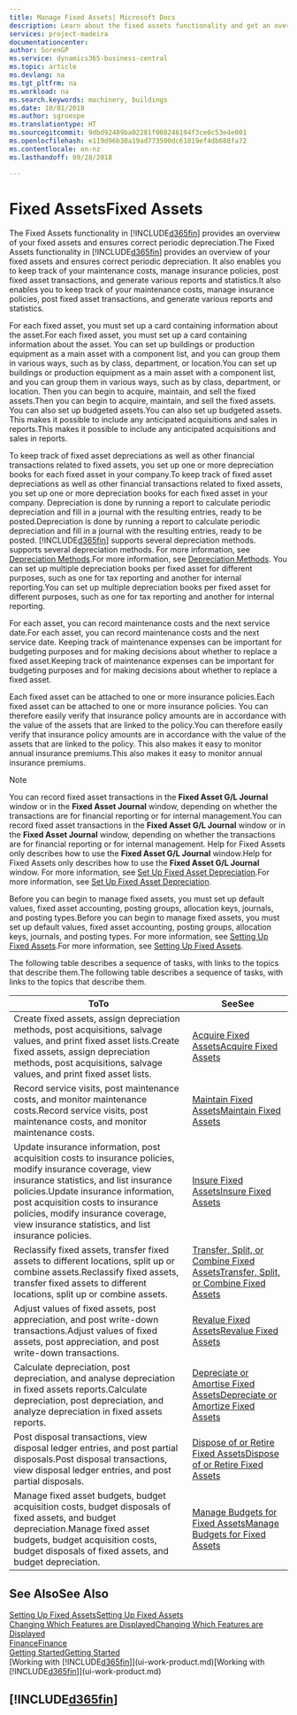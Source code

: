 ```yaml
---
title: Manage Fixed Assets| Microsoft Docs
description: Learn about the fixed assets functionality and get an overview of how to work with fixed assets.
services: project-madeira
documentationcenter: 
author: SorenGP
ms.service: dynamics365-business-central
ms.topic: article
ms.devlang: na
ms.tgt_pltfrm: na
ms.workload: na
ms.search.keywords: machinery, buildings
ms.date: 10/01/2018
ms.author: sgroespe
ms.translationtype: HT
ms.sourcegitcommit: 9dbd92409ba02281f008246194f3ce0c53e4e001
ms.openlocfilehash: e119d96b30a19ad773500dc61819ef4db688fa72
ms.contentlocale: en-nz
ms.lasthandoff: 09/28/2018

---
```

# <a name="fixed-assets"></a><span data-ttu-id="cd044-103">Fixed Assets</span><span class="sxs-lookup"><span data-stu-id="cd044-103">Fixed Assets</span></span>
<span data-ttu-id="cd044-104">The Fixed Assets functionality in [!INCLUDE[d365fin](includes/d365fin_md.md)] provides an overview of your fixed assets and ensures correct periodic depreciation.</span><span class="sxs-lookup"><span data-stu-id="cd044-104">The Fixed Assets functionality in [!INCLUDE[d365fin](includes/d365fin_md.md)] provides an overview of your fixed assets and ensures correct periodic depreciation.</span></span> <span data-ttu-id="cd044-105">It also enables you to keep track of your maintenance costs, manage insurance policies, post fixed asset transactions, and generate various reports and statistics.</span><span class="sxs-lookup"><span data-stu-id="cd044-105">It also enables you to keep track of your maintenance costs, manage insurance policies, post fixed asset transactions, and generate various reports and statistics.</span></span>

<span data-ttu-id="cd044-106">For each fixed asset, you must set up a card containing information about the asset.</span><span class="sxs-lookup"><span data-stu-id="cd044-106">For each fixed asset, you must set up a card containing information about the asset.</span></span> <span data-ttu-id="cd044-107">You can set up buildings or production equipment as a main asset with a component list, and you can group them in various ways, such as by class, department, or location.</span><span class="sxs-lookup"><span data-stu-id="cd044-107">You can set up buildings or production equipment as a main asset with a component list, and you can group them in various ways, such as by class, department, or location.</span></span> <span data-ttu-id="cd044-108">Then you can begin to acquire, maintain, and sell the fixed assets.</span><span class="sxs-lookup"><span data-stu-id="cd044-108">Then you can begin to acquire, maintain, and sell the fixed assets.</span></span> <span data-ttu-id="cd044-109">You can also set up budgeted assets.</span><span class="sxs-lookup"><span data-stu-id="cd044-109">You can also set up budgeted assets.</span></span> <span data-ttu-id="cd044-110">This makes it possible to include any anticipated acquisitions and sales in reports.</span><span class="sxs-lookup"><span data-stu-id="cd044-110">This makes it possible to include any anticipated acquisitions and sales in reports.</span></span>

<span data-ttu-id="cd044-111">To keep track of fixed asset depreciations as well as other financial transactions related to fixed assets, you set up one or more depreciation books for each fixed asset in your company.</span><span class="sxs-lookup"><span data-stu-id="cd044-111">To keep track of fixed asset depreciations as well as other financial transactions related to fixed assets, you set up one or more depreciation books for each fixed asset in your company.</span></span> <span data-ttu-id="cd044-112">Depreciation is done by running a report to calculate periodic depreciation and fill in a journal with the resulting entries, ready to be posted.</span><span class="sxs-lookup"><span data-stu-id="cd044-112">Depreciation is done by running a report to calculate periodic depreciation and fill in a journal with the resulting entries, ready to be posted.</span></span> [!INCLUDE[d365fin](includes/d365fin_md.md)] <span data-ttu-id="cd044-113">supports several depreciation methods.</span><span class="sxs-lookup"><span data-stu-id="cd044-113"> supports several depreciation methods.</span></span> <span data-ttu-id="cd044-114">For more information, see [Depreciation Methods](fa-depreciation-methods.md).</span><span class="sxs-lookup"><span data-stu-id="cd044-114">For more information, see [Depreciation Methods](fa-depreciation-methods.md).</span></span> <span data-ttu-id="cd044-115">You can set up multiple depreciation books per fixed asset for different purposes, such as one for tax reporting and another for internal reporting.</span><span class="sxs-lookup"><span data-stu-id="cd044-115">You can set up multiple depreciation books per fixed asset for different purposes, such as one for tax reporting and another for internal reporting.</span></span>

<span data-ttu-id="cd044-116">For each asset, you can record maintenance costs and the next service date.</span><span class="sxs-lookup"><span data-stu-id="cd044-116">For each asset, you can record maintenance costs and the next service date.</span></span> <span data-ttu-id="cd044-117">Keeping track of maintenance expenses can be important for budgeting purposes and for making decisions about whether to replace a fixed asset.</span><span class="sxs-lookup"><span data-stu-id="cd044-117">Keeping track of maintenance expenses can be important for budgeting purposes and for making decisions about whether to replace a fixed asset.</span></span>

<span data-ttu-id="cd044-118">Each fixed asset can be attached to one or more insurance policies.</span><span class="sxs-lookup"><span data-stu-id="cd044-118">Each fixed asset can be attached to one or more insurance policies.</span></span> <span data-ttu-id="cd044-119">You can therefore easily verify that insurance policy amounts are in accordance with the value of the assets that are linked to the policy.</span><span class="sxs-lookup"><span data-stu-id="cd044-119">You can therefore easily verify that insurance policy amounts are in accordance with the value of the assets that are linked to the policy.</span></span> <span data-ttu-id="cd044-120">This also makes it easy to monitor annual insurance premiums.</span><span class="sxs-lookup"><span data-stu-id="cd044-120">This also makes it easy to monitor annual insurance premiums.</span></span>

> [!NOTE]  
>   <span data-ttu-id="cd044-121">You can record fixed asset transactions in the **Fixed Asset G/L Journal** window or in the **Fixed Asset Journal** window, depending on whether the transactions are for financial reporting or for internal management.</span><span class="sxs-lookup"><span data-stu-id="cd044-121">You can record fixed asset transactions in the **Fixed Asset G/L Journal** window or in the **Fixed Asset Journal** window, depending on whether the transactions are for financial reporting or for internal management.</span></span> <span data-ttu-id="cd044-122">Help for Fixed Assets only describes how to use the **Fixed Asset G/L Journal** window.</span><span class="sxs-lookup"><span data-stu-id="cd044-122">Help for Fixed Assets only describes how to use the **Fixed Asset G/L Journal** window.</span></span> <span data-ttu-id="cd044-123">For more information, see [Set Up Fixed Asset Depreciation](fa-how-setup-depreciation.md).</span><span class="sxs-lookup"><span data-stu-id="cd044-123">For more information, see [Set Up Fixed Asset Depreciation](fa-how-setup-depreciation.md).</span></span>

<span data-ttu-id="cd044-124">Before you can begin to manage fixed assets, you must set up default values, fixed asset accounting, posting groups, allocation keys, journals, and posting types.</span><span class="sxs-lookup"><span data-stu-id="cd044-124">Before you can begin to manage fixed assets, you must set up default values, fixed asset accounting, posting groups, allocation keys, journals, and posting types.</span></span> <span data-ttu-id="cd044-125">For more information, see [Setting Up Fixed Assets](fa-setup.md).</span><span class="sxs-lookup"><span data-stu-id="cd044-125">For more information, see [Setting Up Fixed Assets](fa-setup.md).</span></span>

<span data-ttu-id="cd044-126">The following table describes a sequence of tasks, with links to the topics that describe them.</span><span class="sxs-lookup"><span data-stu-id="cd044-126">The following table describes a sequence of tasks, with links to the topics that describe them.</span></span>

| <span data-ttu-id="cd044-127">To</span><span class="sxs-lookup"><span data-stu-id="cd044-127">To</span></span> | <span data-ttu-id="cd044-128">See</span><span class="sxs-lookup"><span data-stu-id="cd044-128">See</span></span> |
| --- | --- |
| <span data-ttu-id="cd044-129">Create fixed assets, assign depreciation methods, post acquisitions, salvage values, and print fixed asset lists.</span><span class="sxs-lookup"><span data-stu-id="cd044-129">Create fixed assets, assign depreciation methods, post acquisitions, salvage values, and print fixed asset lists.</span></span> |[<span data-ttu-id="cd044-130">Acquire Fixed Assets</span><span class="sxs-lookup"><span data-stu-id="cd044-130">Acquire Fixed Assets</span></span>](fa-how-acquire.md) |
| <span data-ttu-id="cd044-131">Record service visits, post maintenance costs, and monitor maintenance costs.</span><span class="sxs-lookup"><span data-stu-id="cd044-131">Record service visits, post maintenance costs, and monitor maintenance costs.</span></span> |[<span data-ttu-id="cd044-132">Maintain Fixed Assets</span><span class="sxs-lookup"><span data-stu-id="cd044-132">Maintain Fixed Assets</span></span>](fa-how-maintain.md) |
| <span data-ttu-id="cd044-133">Update insurance information, post acquisition costs to insurance policies, modify insurance coverage, view insurance statistics, and list insurance policies.</span><span class="sxs-lookup"><span data-stu-id="cd044-133">Update insurance information, post acquisition costs to insurance policies, modify insurance coverage, view insurance statistics, and list insurance policies.</span></span> |[<span data-ttu-id="cd044-134">Insure Fixed Assets</span><span class="sxs-lookup"><span data-stu-id="cd044-134">Insure Fixed Assets</span></span>](fa-how-insure.md) |
| <span data-ttu-id="cd044-135">Reclassify fixed assets, transfer fixed assets to different locations, split up or combine assets.</span><span class="sxs-lookup"><span data-stu-id="cd044-135">Reclassify fixed assets, transfer fixed assets to different locations, split up or combine assets.</span></span> |[<span data-ttu-id="cd044-136">Transfer, Split, or Combine Fixed Assets</span><span class="sxs-lookup"><span data-stu-id="cd044-136">Transfer, Split, or Combine Fixed Assets</span></span>](fa-how-trans-split-combine.md) |
| <span data-ttu-id="cd044-137">Adjust values of fixed assets, post appreciation, and post write-down transactions.</span><span class="sxs-lookup"><span data-stu-id="cd044-137">Adjust values of fixed assets, post appreciation, and post write-down transactions.</span></span> |[<span data-ttu-id="cd044-138">Revalue Fixed Assets</span><span class="sxs-lookup"><span data-stu-id="cd044-138">Revalue Fixed Assets</span></span>](fa-how-revalue.md) |
| <span data-ttu-id="cd044-139">Calculate depreciation, post depreciation, and analyse depreciation in fixed assets reports.</span><span class="sxs-lookup"><span data-stu-id="cd044-139">Calculate depreciation, post depreciation, and  analyze depreciation in fixed assets reports.</span></span> |[<span data-ttu-id="cd044-140">Depreciate or Amortise Fixed Assets</span><span class="sxs-lookup"><span data-stu-id="cd044-140">Depreciate or Amortize Fixed Assets</span></span>](fa-how-depreciate-amortize.md) |
| <span data-ttu-id="cd044-141">Post disposal transactions, view disposal ledger entries, and post partial disposals.</span><span class="sxs-lookup"><span data-stu-id="cd044-141">Post disposal transactions, view disposal ledger entries, and post partial disposals.</span></span> |[<span data-ttu-id="cd044-142">Dispose of or Retire Fixed Assets</span><span class="sxs-lookup"><span data-stu-id="cd044-142">Dispose of or Retire Fixed Assets</span></span>](fa-how-dispose-retire.md) |
| <span data-ttu-id="cd044-143">Manage fixed asset budgets, budget acquisition costs, budget disposals of fixed assets, and budget depreciation.</span><span class="sxs-lookup"><span data-stu-id="cd044-143">Manage fixed asset budgets, budget acquisition costs, budget disposals of fixed assets, and budget depreciation.</span></span> |[<span data-ttu-id="cd044-144">Manage Budgets for Fixed Assets</span><span class="sxs-lookup"><span data-stu-id="cd044-144">Manage Budgets for Fixed Assets</span></span>](fa-how-manage-budgets.md) |

## <a name="see-also"></a><span data-ttu-id="cd044-145">See Also</span><span class="sxs-lookup"><span data-stu-id="cd044-145">See Also</span></span>
[<span data-ttu-id="cd044-146">Setting Up Fixed Assets</span><span class="sxs-lookup"><span data-stu-id="cd044-146">Setting Up Fixed Assets</span></span>](fa-setup.md)  
[<span data-ttu-id="cd044-147">Changing Which Features are Displayed</span><span class="sxs-lookup"><span data-stu-id="cd044-147">Changing Which Features are Displayed</span></span>](ui-experiences.md)  
[<span data-ttu-id="cd044-148">Finance</span><span class="sxs-lookup"><span data-stu-id="cd044-148">Finance</span></span>](finance.md)  
[<span data-ttu-id="cd044-149">Getting Started</span><span class="sxs-lookup"><span data-stu-id="cd044-149">Getting Started</span></span>](product-get-started.md)  
<span data-ttu-id="cd044-150">[Working with [!INCLUDE[d365fin](includes/d365fin_md.md)]](ui-work-product.md)</span><span class="sxs-lookup"><span data-stu-id="cd044-150">[Working with [!INCLUDE[d365fin](includes/d365fin_md.md)]](ui-work-product.md)</span></span>

## [!INCLUDE[d365fin](includes/free_trial_md.md)]  
 

